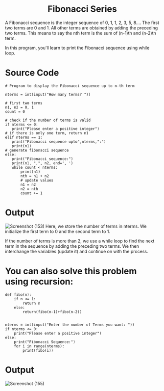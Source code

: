 <h1 align="center">Fibonacci Series</h1>

A Fibonacci sequence is the integer sequence of 0, 1, 1, 2, 3, 5, 8....
The first two terms are 0 and 1. All other terms are obtained by adding the preceding two terms. This means to say the nth term is the sum of (n-1)th and (n-2)th term.

In this program, you'll learn to print the Fibonacci sequence using while loop.
# Source Code
```python3
# Program to display the Fibonacci sequence up to n-th term

nterms = int(input("How many terms? "))

# first two terms
n1, n2 = 0, 1
count = 0

# check if the number of terms is valid
if nterms <= 0:
   print("Please enter a positive integer")
# if there is only one term, return n1
elif nterms == 1:
   print("Fibonacci sequence upto",nterms,":")
   print(n1)
# generate fibonacci sequence
else:
   print("Fibonacci sequence:")
   print(n1, ",", n2, end=', ')
   while count < nterms:
       print(n1)
       nth = n1 + n2
       # update values
       n1 = n2
       n2 = nth
       count += 1
```

# Output
![Screenshot (153)](https://user-images.githubusercontent.com/85709371/147452665-71f070b5-27a6-419e-a2a8-f938ca271064.png)
Here, we store the number of terms in nterms. We initialize the first term to 0 and the second term to 1.

If the number of terms is more than 2, we use a while loop to find the next term in the sequence by adding the preceding two terms. We then interchange the variables (update it) and continue on with the process.

# You can also solve this problem using recursion:
```python3
def fibo(n):
    if n <= 1:
        return n
    else:
        return(fibo(n-1)+fibo(n-2))


nterms = int(input("Enter the number of Terms you want: "))
if nterms <= 0:
    print("Please enter a positive integer")
else:
    print("Fibonacci Sequence:")
    for i in range(nterms):
        print(fibo(i))
```

# Output
![Screenshot (155)](https://user-images.githubusercontent.com/85709371/147453381-a5b622a3-8e49-4d73-803d-11e468acefb1.png)
